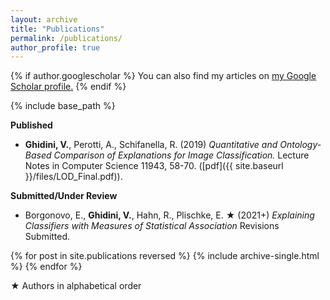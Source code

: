 ```yaml
---
layout: archive
title: "Publications"
permalink: /publications/
author_profile: true
---
```



{% if author.googlescholar %}
  You can also find my articles on <u><a href="{{author.googlescholar}}">my Google Scholar profile</a>.</u>
{% endif %}

{% include base_path %}




**Published**

* **Ghidini, V.**, Perotti, A., Schifanella, R. (2019)
*Quantitative and Ontology-Based Comparison of Explanations for Image Classification.*
Lecture Notes in Computer Science 11943, 58-70. ([pdf]({{ site.baseurl }}/files/LOD_Final.pdf)).

**Submitted/Under Review**

* Borgonovo, E., **Ghidini, V.**, Hahn, R., Plischke, E. &#9733; (2021+) 
*Explaining Classifiers with Measures of Statistical Association*
Revisions Submitted.

{% for post in site.publications reversed %}
  {% include archive-single.html %}
{% endfor %}



&#9733; Authors in alphabetical order

